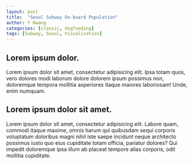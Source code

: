```yaml
---
layout: post
title:  "Seoul Subway On-board Population"
author: Y Hwang
categories: [classic, dogfooding]
tags: [Subway, Seoul, Visualization]
---
```


## Lorem ipsum dolor. ##

Lorem ipsum dolor sit amet, consectetur adipisicing elit. Ipsa totam quos, vero dolores modi laborum dolore dolorem ipsum possimus non, doloremque tempora mollitia asperiores itaque maiores laboriosam! Unde, enim numquam.

<div id='d3div'></div>


## Lorem ipsum dolor sit amet. ##

Lorem ipsum dolor sit amet, consectetur adipisicing elit. Labore quam, commodi itaque maxime, omnis harum qui quibusdam sequi corporis voluptatum doloribus magni nihil iste saepe incidunt neque architecto possimus iusto quo eius cupiditate totam officia, pariatur dolores? Qui impedit doloremque ipsa illum ab placeat tempore alias corporis, odit mollitia cupiditate.


<style>

path {
  stroke-linejoin: round;
}

.land {
  fill: #4C4C4C;
}
.states {
  fill: none;
  stroke: darkgray;
}
.no_l_1{ fill: #1B2876; }
.no_l_2{ fill: #34A939; }
.no_l_3{ fill: #FD5C09; }
.no_l_4{ fill: #268BD5; }
.no_l_5{ fill: #7411D9; }
.no_l_6{ fill: #9E3B0B; }
.no_l_7{ fill: #566112; }
.no_l_8{ fill: #DB005B; }
svg .municipality-label {
  fill: white;
  font-size: 12px;
  font-weight: 300;
  text-anchor: middle;
  font-family: sans-serif;
}
</style>
<body>
<script src="//d3js.org/d3.v3.min.js"></script>
<script src="//d3js.org/queue.v1.min.js"></script>
<script src="//d3js.org/topojson.v1.min.js"></script>
<script>
var popByName = d3.map();
var width = 750,
    height = 550;

var projection = d3.geo.mercator()
    .center([126.9895, 37.5651])
    .scale(90000)
    .translate([width/2, height/2]);

var path = d3.geo.path().projection(projection);

var svg = d3.select("#d3div").append("svg")
    .attr("width", width)
    .attr("height", height);

var g = svg.append("g");

var tooltip = d3.select("body")
  .append("div")
  .style("position", "absolute")
  .style("z-index", "10")
  .style("visibility", "hidden")
  .style("font-family", "sans-serif")
  .style("color", "white")
  .style("font-size", "11px");

queue()
    .defer(d3.json, "https://gist.githubusercontent.com/yoon-gu/b051fd123385303a5c03f0e0a833516c/raw/9fff4a65830be008709112c190c3ed939d42e994/seoul_municipalities_topo.json")
    .defer(d3.csv, "https://gist.githubusercontent.com/yoon-gu/902efb6d5bd345e3837e035a3c0642b8/raw/3a18efd4d12b792d482f1867bcfc79645876b5ce/station_latlen.csv")
    .defer(d3.csv, "https://gist.githubusercontent.com/yoon-gu/148f049237a0468118995b427954b9cd/raw/677f34a40fb6bc0a230fc6bc08d609142c049e68/subway_in_out.csv", function(d){
        popByName.set(d.station, {"on":+d.on, "off":+d.off});
    })
    .await(ready);

function ready(error, kor, stations) {
  if (error) throw error;
  var features = topojson.feature(kor, kor.objects.seoul_municipalities_geo).features;
  g.selectAll("path")
        .data(features)
      .enter().append("path")
        .attr("class", "land")
        .attr("d", path)
        .attr("id", function(d) { return d.properties.name; })
        .append("title");

  g.append("path")
      .datum(topojson.mesh(kor, kor.objects.seoul_municipalities_geo, function(a, b) { return a !== b; }))
      .attr("class", "states")
      .attr("d", path);

  g.selectAll('text')
      .data(features)
      .enter().append("text")
        .attr("transform", function(d) { return "translate(" + path.centroid(d) + ")"; })
        .attr("dy", ".35em")
        .attr("class", "municipality-label")
        .text(function(d) { return d.properties.name; })
  
  var rscale = d3.scale.linear()
    .domain([1,110000])
    .range([3,30]);

  stations = stations.sort(function(x, y){
    if(popByName.get(x.name) && popByName.get(y.name)){
      return d3.descending(popByName.get(x.name).on, popByName.get(y.name).on);
    }
  });

  for (var i = 1; i <= 8; i++) {
      g.append("g")
        .selectAll("circle")
          .data(stations)
        .enter().append("circle")
          .filter(function(d) { return +d.no_line === i })
          .attr("cx", function(d) { return projection([d.lon, d.lat])[0]; })
          .attr("cy", function(d) { return projection([d.lon, d.lat])[1]; })
          .attr("r", function(d){
            if(popByName.get(d.name))
            {
              return rscale(popByName.get(d.name).on);
            }
            else
            {
              console.log(d.name);
              return 2;
            }
          })
          .attr("opacity", 0.2)
          .on("mouseover", function(d){
            tooltip.style("visibility", "visible")
            .text(d.name + " : " + (popByName.get(d.name).on / 10000).toFixed(2) + "만명");
            var g = d3.select(this).node().parentNode;
            d3.select(g)
            .attr("class", function(){ return "no_l_" + d.no_line; })
            .selectAll("circle").attr("opacity", 0.7);
          })
          .on("mousemove", function(){
            tooltip.style("top", (event.pageY-10)+"px").style("left",(event.pageX+10)+"px");
          })
          .on("mouseout", function(){
            tooltip.style("visibility", "hidden");
            var g = d3.select(this).node().parentNode;
            d3.select(g).attr("class", "")
              .selectAll("circle").attr("opacity", 0.2);
          });
    }
}

</script>